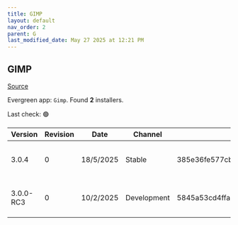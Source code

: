 ```yaml
---
title: GIMP
layout: default
nav_order: 2
parent: G
last_modified_date: May 27 2025 at 12:21 PM
---
```


## GIMP

[Source](https://www.gimp.org/)

Evergreen app: `Gimp`. Found **2** installers.

Last check: 🟢

| Version   | Revision | Date      | Channel     | Sha256                                                           | URI                                                                                                                                                                |
| --------- | -------- | --------- | ----------- | ---------------------------------------------------------------- | ------------------------------------------------------------------------------------------------------------------------------------------------------------------ |
| 3.0.4     | 0        | 18/5/2025 | Stable      | 385e36fe577cbdbfc71ba79d6c046d6f4eaabc01effd7f067bf15fd98410b2a1 | [https://mirror.umd.edu/gimp/gimp/v3.0/windows/gimp-3.0.4-setup.exe](https://mirror.umd.edu/gimp/gimp/v3.0/windows/gimp-3.0.4-setup.exe)                           |
| 3.0.0-RC3 | 0        | 10/2/2025 | Development | 5845a53cd4ffa954abb91e404feea5b41afa50df3dcbd13c90e5ee17e4ddaa86 | [https://forksystems.mm.fcix.net/gimp/gimp/v3.0/windows/gimp-3.0.0-RC3-setup.exe](https://forksystems.mm.fcix.net/gimp/gimp/v3.0/windows/gimp-3.0.0-RC3-setup.exe) |
